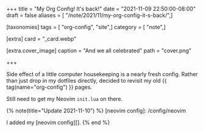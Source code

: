 +++
title = "My Org Config! It's back!"
date = "2021-11-09 22:50:00-08:00"
draft = false
aliases = [ "/note/2021/11/my-org-config-it-s-back/",]

[taxonomies]
tags = [ "org-config", "site",]
category = [ "note",]

[extra]
card = "_card.webp"

[extra.cover_image]
caption = "And we all celebrated"
path = "cover.png"

+++

Side effect of a little computer housekeeping is a nearly fresh config. Rather
than just drop in my dotfiles directly, decided to revisit my old {{ tag(name="org-config") }} pages.

Still need to get my Neovim ``init.lua`` on there.

{% note(title="Update 2021-11-10") %}
[neovim config]: /config/neovim

I added my [neovim config][].
{% end %}